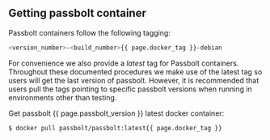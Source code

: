 ## Getting passbolt container

Passbolt containers follow the following tagging:

```bash
<version_number>-<build_number>{{ page.docker_tag }}-debian
```

For convenience we also provide a  _latest_ tag for Passbolt containers. Throughout these documented procedures we make use of the latest tag so users will get the last version of passbolt.
However, it is recommended that users pull the tags pointing to specific passbolt versions when running in environments other than testing.

Get passbolt {{ page.passbolt_version }} latest docker container:
```bash
$ docker pull passbolt/passbolt:latest{{ page.docker_tag }}
```
